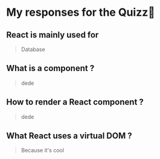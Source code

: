 # My responses for the Quizz🤔

## React is mainly used for
> Database
## What is a component ?
> dede
## How to render a React component ?
> dede
## What React uses a virtual DOM ?
> Because it's cool